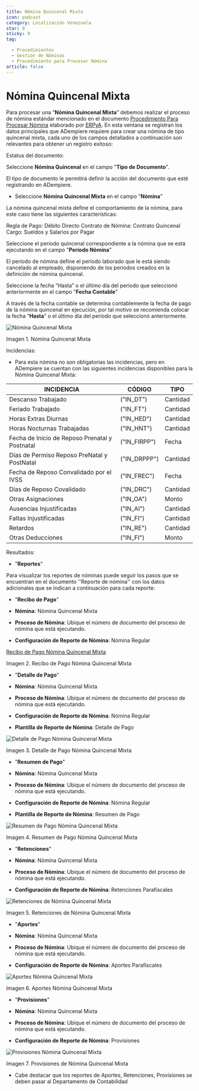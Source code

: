 ```yaml
---
title: Nómina Quincenal Mixta
icon: podcast
category: Localización Venezuela
star: 9
sticky: 9
tag:

  - Procedimientos
  - Gestión de Nóminas
  - Procedimiento para Procesar Nómina
article: false
---
```


**Nómina Quincenal Mixta**
==========================

Para procesar una “**Nómina Quincenal Mixta**” debemos realizar el proceso de nómina estándar mencionado en el documento [Procedimiento Para Procesar Nómina](README.md) elaborado por [ERPyA](http://erpya.com). En esta ventana se registran los datos principales que ADempiere requiere para crear una nómina de tipo quincenal mixta, cada uno de los campos detallados a continuación son relevantes para obtener un registro exitoso:

Estatus del documento:

Seleccione **Nómina Quincenal** en el campo "**Tipo de Documento**".

El tipo de documento le permitirá definir la acción del documento que esté registrando en ADempiere.

- Seleccione **Nómina Quincenal Mixta** en el campo "**Nómina**"

La nómina quincenal mixta define el comportamiento de la nómina, para este caso tiene las siguientes características:

Regla de Pago: Débito Directo
Contrato de Nómina: Contrato Quincenal
Cargo: Sueldos y Salarios por Pagar

Seleccione el período quincenal correspondiente a la nómina que se está ejecutando en el campo "**Período Nómina**"

El período de nómina define el período laborado que le está siendo cancelado al empleado, disponiendo de los períodos creados en la definición de nómina quincenal.

Seleccione la fecha “Hasta” o el último día del período que seleccionó anteriormente en el campo "**Fecha Contable**"

A través de la fecha contable se determina contablemente la fecha de pago de la nómina quincenal en ejecución, por tal motivo se recomienda colocar la fecha “**Hasta**” o el último día del período que seleccionó anteriormente.

![Nómina Quincenal Mixta](/assets/img/docs/lve/procedures/payroll/procedures-to-process-payroll/resources/quincenalmixta.png)

Imagen 1. Nómina Quincenal Mixta

Incidencias:

- Para esta nómina no son obligatorias las incidencias, pero en ADempiere se cuentan con las siguientes incidencias disponibles para la Nómina Quincenal Mixta:

|                **INCIDENCIA**                          |      **CÓDIGO**     |    **TIPO**    |
|-------------------------------------------------------|----------------------|----------------|
| Descanso Trabajado                                    |      ("IN_DT")       |    Cantidad    |
| Feriado Trabajado                                     |      ("IN_FT")       |    Cantidad    |
| Horas Extras Diurnas                                  |     ("IN_HED")       |    Cantidad    |
| Horas Nocturnas Trabajadas                            |     ("IN_HNT")       |    Cantidad    |
| Fecha de Inicio de Reposo Prenatal y Postnatal        |    ("IN_FIRPP")      |     Fecha      |
| Días de Permiso Reposo PreNatal y PostNatal           |    ("IN_DRPPP")      |    Cantidad    |
| Fecha de Reposo Convalidado por el IVSS               |     ("IN_FREC")      |     Fecha      |
| Días de Reposo Covalidado                             |     ("IN_DRC")       |    Cantidad    |
| Otras Asignaciones                                    |      ("IN_OA")       |     Monto      |
| Ausencias Injustificadas                              |      ("IN_AI")       |    Cantidad    |
| Faltas Injustificadas                                 |      ("IN_FI")       |    Cantidad    |
| Retardos                                              |      ("IN_RE")       |    Cantidad    |
| Otras Deducciones                                     |      ("IN_FI")       |     Monto      |

Resultados:

- "**Reportes**"

Para visualizar los reportes de nóminas  puede seguir los pasos que se encuentran en el documento ''Reporte de nómina'' con los datos adicionales que se indican a continuación para cada reporte:

- "**Recibo de Pago**"

- **Nómina**: Nómina Quincenal Mixta

- **Proceso de Nómina**: Ubique el número de documento del proceso de nómina que está ejecutando.

- **Configuración de Reporte de Nómina**: Nómina Regular

[Recibo de Pago Nómina Quincenal Mixta](/assets/img/docs/lve/procedures/payroll/procedures-to-process-payroll/resources/reciboquincenalmixta.png)

Imagen 2. Recibo de Pago Nómina Quincenal Mixta

- "**Detalle de Pago**"

- **Nómina**: Nómina Quincenal Mixta

- **Proceso de Nómina**: Ubique el número de documento del proceso de nómina que está ejecutando.

- **Configuración de Reporte de Nómina**: Nómina Regular

- **Plantilla de Reporte de Nómina**: Detalle de Pago

![Detalle de Pago Nómina Quincenal Mixta](/assets/img/docs/lve/procedures/payroll/procedures-to-process-payroll/resources/detallequincenalmixtaa.png)

Imagen 3. Detalle de Pago Nómina Quincenal Mixta

- "**Resumen de Pago**"

- **Nómina**: Nómina Quincenal Mixta

- **Proceso de Nómina**: Ubique el número de documento del proceso de nómina que está ejecutando.

- **Configuración de Reporte de Nómina**: Nómina Regular

- **Plantilla de Reporte de Nómina**: Resumen de Pago

![Resumen de Pago Nómina Quincenal Mixta](/assets/img/docs/lve/procedures/payroll/procedures-to-process-payroll/resources/resumenquincenalmixta.png)

Imagen 4. Resumen de Pago Nómina Quincenal Mixta

- "**Retenciones**"

- **Nómina**: Nómina Quincenal Mixta

- **Proceso de Nómina**: Ubique el número de documento del proceso de nómina que está ejecutando.

- **Configuración de Reporte de Nómina**: Retenciones Parafiscales

![Retenciones de Nómina Quincenal Mixta](/assets/img/docs/lve/procedures/payroll/procedures-to-process-payroll/resources/retencionesquincenalmixta.png)

Imagen 5. Retenciones de Nómina Quincenal Mixta

- "**Aportes**"

- **Nómina**: Nómina Quincenal Mixta

- **Proceso de Nómina**: Ubique el número de documento del proceso de nómina que está ejecutando.

- **Configuración de Reporte de Nómina**: Aportes Parafiscales

![Aportes Nómina Quincenal Mixta](/assets/img/docs/lve/procedures/payroll/procedures-to-process-payroll/resources/aportesquincenalmixta.png)

Imagen 6. Aportes Nómina Quincenal Mixta

- "**Provisiones**"

- **Nómina**: Nómina Quincenal Mixta

- **Proceso de Nómina**: Ubique el número de documento del proceso de nómina que está ejecutando.

- **Configuración de Reporte de Nómina**: Provisiones

![Provisiones Nómina Quincenal Mixta](/assets/img/docs/lve/procedures/payroll/procedures-to-process-payroll/resources/provisionesquincenalmixta.png)

Imagen 7. Provisiones de Nómina Quincenal Mixta

- Cabe destacar que los reportes de Aportes, Retenciones, Provisiones se deben pasar al Departamento de Contabilidad
